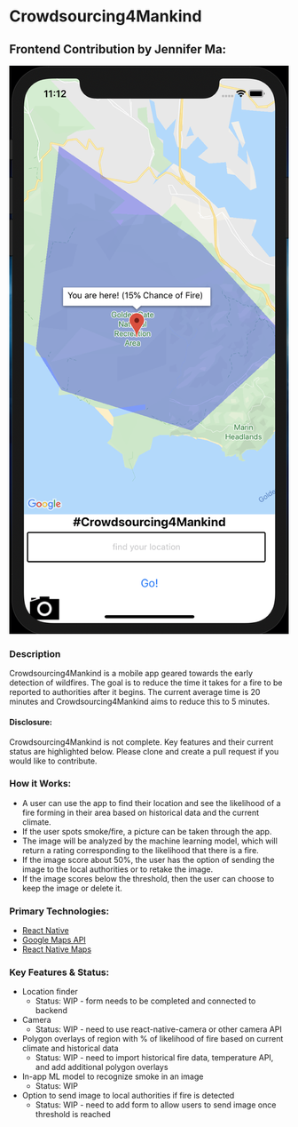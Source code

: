 # Crowdsourcing4Mankind

## Frontend Contribution by Jennifer Ma:

![image](Crowdsource4Mankind/src/images/screen_shot_simulator.png)

### Description
Crowdsourcing4Mankind is a mobile app geared towards the early detection of wildfires. The goal is to reduce the time it takes for a fire to be reported to authorities after it begins. The current average time is 20 minutes and Crowdsourcing4Mankind aims to reduce this to 5 minutes.

#### Disclosure:
Crowdsourcing4Mankind is not complete. Key features and their current status are highlighted below. Please clone and create a pull request if you would like to contribute.

### How it Works:
- A user can use the app to find their location and see the likelihood of a fire forming in their area based on historical data and the current climate. 
- If the user spots smoke/fire, a picture can be taken through the app. 
- The image will be analyzed by the machine learning model, which will return a rating corresponding to the likelihood that there is a fire. 
- If the image score about 50%, the user has the option of sending the image to the local authorities or to retake the image. 
- If the image scores below the threshold, then the user can choose to keep the image or delete it. 

### Primary Technologies:
- [React Native](https://facebook.github.io/react-native/docs/getting-started)
- [Google Maps API](https://developers.google.com/maps/documentation/javascript/tutorial)
- [React Native Maps](https://github.com/react-native-community/react-native-maps)

### Key Features & Status:
- Location finder
  - Status: WIP - form needs to be completed and connected to backend
- Camera
  - Status: WIP - need to use react-native-camera or other camera API
- Polygon overlays of region with % of likelihood of fire based on current climate and historical data
  - Status: WIP - need to import historical fire data, temperature API, and add additional polygon overlays
- In-app ML model to recognize smoke in an image
  - Status: WIP
- Option to send image to local authorities if fire is detected
  - Status: WIP - need to add form to allow users to send image once threshold is reached